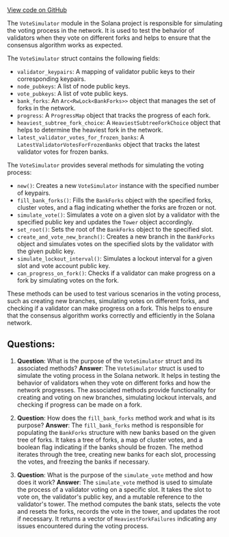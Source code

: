 [View code on GitHub](https://github.com/solana-labs/solana/blob/master/core/src/vote_simulator.rs)

The `VoteSimulator` module in the Solana project is responsible for simulating the voting process in the network. It is used to test the behavior of validators when they vote on different forks and helps to ensure that the consensus algorithm works as expected.

The `VoteSimulator` struct contains the following fields:

- `validator_keypairs`: A mapping of validator public keys to their corresponding keypairs.
- `node_pubkeys`: A list of node public keys.
- `vote_pubkeys`: A list of vote public keys.
- `bank_forks`: An `Arc<RwLock<BankForks>>` object that manages the set of forks in the network.
- `progress`: A `ProgressMap` object that tracks the progress of each fork.
- `heaviest_subtree_fork_choice`: A `HeaviestSubtreeForkChoice` object that helps to determine the heaviest fork in the network.
- `latest_validator_votes_for_frozen_banks`: A `LatestValidatorVotesForFrozenBanks` object that tracks the latest validator votes for frozen banks.

The `VoteSimulator` provides several methods for simulating the voting process:

- `new()`: Creates a new `VoteSimulator` instance with the specified number of keypairs.
- `fill_bank_forks()`: Fills the `BankForks` object with the specified forks, cluster votes, and a flag indicating whether the forks are frozen or not.
- `simulate_vote()`: Simulates a vote on a given slot by a validator with the specified public key and updates the `Tower` object accordingly.
- `set_root()`: Sets the root of the `BankForks` object to the specified slot.
- `create_and_vote_new_branch()`: Creates a new branch in the `BankForks` object and simulates votes on the specified slots by the validator with the given public key.
- `simulate_lockout_interval()`: Simulates a lockout interval for a given slot and vote account public key.
- `can_progress_on_fork()`: Checks if a validator can make progress on a fork by simulating votes on the fork.

These methods can be used to test various scenarios in the voting process, such as creating new branches, simulating votes on different forks, and checking if a validator can make progress on a fork. This helps to ensure that the consensus algorithm works correctly and efficiently in the Solana network.
## Questions: 
 1. **Question**: What is the purpose of the `VoteSimulator` struct and its associated methods?
   **Answer**: The `VoteSimulator` struct is used to simulate the voting process in the Solana network. It helps in testing the behavior of validators when they vote on different forks and how the network progresses. The associated methods provide functionality for creating and voting on new branches, simulating lockout intervals, and checking if progress can be made on a fork.

2. **Question**: How does the `fill_bank_forks` method work and what is its purpose?
   **Answer**: The `fill_bank_forks` method is responsible for populating the `BankForks` structure with new banks based on the given tree of forks. It takes a tree of forks, a map of cluster votes, and a boolean flag indicating if the banks should be frozen. The method iterates through the tree, creating new banks for each slot, processing the votes, and freezing the banks if necessary.

3. **Question**: What is the purpose of the `simulate_vote` method and how does it work?
   **Answer**: The `simulate_vote` method is used to simulate the process of a validator voting on a specific slot. It takes the slot to vote on, the validator's public key, and a mutable reference to the validator's tower. The method computes the bank stats, selects the vote and resets the forks, records the vote in the tower, and updates the root if necessary. It returns a vector of `HeaviestForkFailures` indicating any issues encountered during the voting process.